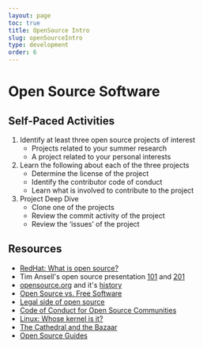 ```yaml
---
layout: page
toc: true
title: OpenSource Intro
slug: openSourceIntro
type: development
order: 6
---
```


# Open Source Software


## Self-Paced Activities

1. Identify at least three open source projects of interest
   * Projects related to your summer research
   * A project related to your personal interests
2. Learn the following about each of the three projects
   * Determine the license of the project
   * Identify the contributor code of conduct
   * Learn what is involved to contribute to the project
3. Project Deep Dive
   * Clone one of the projects
   * Review the commit activity of the project
   * Review the ‘issues’ of the project


## Resources

  * [RedHat: What is open source?](https://www.redhat.com/en/topics/open-source/what-is-open-source)
  * Tim Ansell's open source presentation [101](https://j.mp/eri19-foss101) and [201](https://j.mp/eri19-foss102)
  * [opensource.org](https://opensource.org/) and it's [history](https://opensource.org/history)
  * [Open Source vs. Free Software](https://opensource.com/article/17/11/open-source-or-free-software) 
  * [Legal side of open source](https://opensource.guide/legal/)
  * [Code of Conduct for Open Source Communities](https://www.contributor-covenant.org/)
  * [Linux: Whose kernel is it?](https://www.wired.com/2004/05/linux-whose-kernel-is-it/)
  * [The Cathedral and the Bazaar](http://www.catb.org/~esr/writings/cathedral-bazaar/cathedral-bazaar/index.html)
  * [Open Source Guides](https://opensource.guide/)
